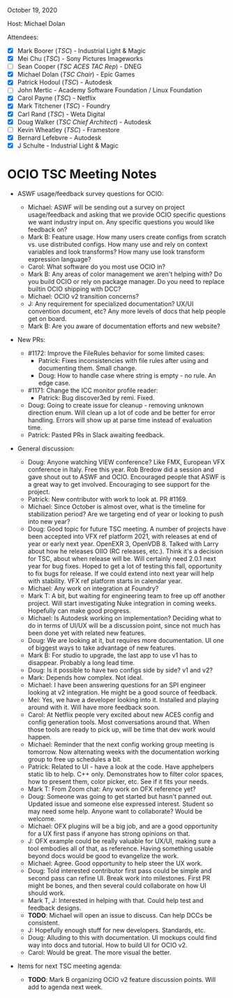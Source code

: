 <!-- SPDX-License-Identifier: CC-BY-4.0 -->
<!-- Copyright Contributors to the OpenColorIO Project. -->

October 19, 2020

Host: Michael Dolan

Attendees:
  * [X] Mark Boorer (_TSC_) - Industrial Light & Magic
  * [X] Mei Chu (_TSC_) - Sony Pictures Imageworks
  * [ ] Sean Cooper (_TSC ACES TAC Rep_) - DNEG
  * [X] Michael Dolan (_TSC Chair_) - Epic Games
  * [X] Patrick Hodoul (_TSC_) - Autodesk
  * [ ] John Mertic - Academy Software Foundation / Linux Foundation
  * [X] Carol Payne (_TSC_) - Netflix
  * [X] Mark Titchener (_TSC_) - Foundry
  * [X] Carl Rand (_TSC_) - Weta Digital
  * [X] Doug Walker (_TSC Chief Architect_) - Autodesk
  * [ ] Kevin Wheatley (_TSC_) - Framestore
  * [X] Bernard Lefebvre - Autodesk
  * [X] J Schulte - Industrial Light & Magic

# **OCIO TSC Meeting Notes**

* ASWF usage/feedback survey questions for OCIO:
    - Michael: ASWF will be sending out a survey on project usage/feedback and 
      asking that we provide OCIO specific questions we want industry input on.
      Any specific questions you would like feedback on?
    - Mark B: Feature usage. How many users create configs from scratch vs. use 
      distributed configs. How many use and rely on context variables and look 
      transforms? How many use look transform expression language?
    - Carol: What software do you most use OCIO in?
    - Mark B: Any areas of color management we aren't helping with? Do you 
      build OCIO or rely on package manager. Do you need to replace builtin 
      OCIO shipping with DCC?
    - Michael: OCIO v2 transition concerns?
    - J: Any requirement for specialized documentation? UX/UI convention 
      document, etc? Any more levels of docs that help people get on board.
    - Mark B: Are you aware of documentation efforts and new website?

* New PRs:
    - #1172: Improve the FileRules behavior for some limited cases:
        - Patrick: Fixes inconsistencies with file rules after using and 
          documenting them. Small change.
        - Doug: How to handle case where string is empty - no rule. An edge 
          case.
    - #1171: Change the ICC monitor profile reader:
        - Patrick: Bug discover3ed by remi. Fixed.
    - Doug: Going to create issue for cleanup - removing unknown direction 
      enum. Will clean up a lot of code and be better for error handling. 
      Errors will show up at parse time instead of evaluation time.
    - Patrick: Pasted PRs in Slack awaiting feedback.

* General discussion:
    - Doug: Anyone watching VIEW conference? Like FMX, European VFX conference 
      in Italy. Free this year. Rob Bredow did a session and gave shout out to 
      ASWF and OCIO. Encouraged people that ASWF is a great way to get 
      involved. Encouraging to see support for the project.
    - Patrick: New contributor with work to look at. PR #1169.
    - Michael: Since October is almost over, what is the timeline for 
      stabilization period? Are we targeting end of year or looking to push 
      into new year?
    - Doug: Good topic for future TSC meeting. A number of projects have been 
      accepted into VFX ref platform 2021, with releases at end of year or 
      early next year. OpenEXR 3, OpenVDB 8. Talked with Larry about how he 
      releases OIIO (RC releases, etc.). Think it's a decision for TSC, about 
      when release will be. Will certainly need 2.0.1 next year for bug fixes. 
      Hoped to get a lot of testing this fall, opportunity to fix bugs for 
      release. If we could extend into next year will help with stability. VFX 
      ref platform starts in calendar year.
    - Michael: Any work on integration at Foundry?
    - Mark T: A bit, but waiting for engineering team to free up off another 
      project. Will start investigating Nuke integration in coming weeks. 
      Hopefully can make good progress.
    - Michael: Is Autodesk working on implementation? Deciding what to do in 
      terms of UI/UX will be a discussion point, since not much has been done 
      yet with related new features.
    - Doug: We are looking at it, but requires more documentation. UI one of 
      biggest ways to take advantage of new features.
    - Mark B: For studio to upgrade, the last app to use v1 has to disappear. 
      Probably a long lead time.
    - Doug: Is it possible to have two configs side by side? v1 and v2?
    - Mark: Depends how complex. Not ideal.
    - Michael: I have been answering questions for an SPI engineer looking at
      v2 integration. He might be a good source of feedback.
    - Mei: Yes, we have a developer looking into it. Installed and playing 
      around with it. Will have more feedback soon.
    - Carol: At Netflix people very excited about new ACES config and config 
      generation tools. Most conversations around that. When those tools are 
      ready to pick up, will be time that dev work would happen.
    - Michael: Reminder that the next config working group meeting is tomorrow.
      Now alternating weeks with the documentation working group to free up 
      schedules a bit.
    - Patrick: Related to UI - have a look at the code. Have apphelpers static 
      lib to help. C++ only. Demonstrates how to filter color spaces, how to 
      present them, color picker, etc. See if it fits your needs.
    - Mark T: From Zoom chat: Any work on OFX reference yet?
    - Doug: Someone was going to get started but hasn't panned out. Updated 
      issue and someone else expressed interest. Student so may need some help. 
      Anyone want to collaborate? Would be welcome.
    - Michael: OFX plugins will be a big job, and are a good opportunity for a 
      UX first pass if anyone has strong opinions on that.
    - J: OFX example could be really valuable for UX/UI, making sure a tool 
      embodies all of that, as reference. Having something usable beyond docs 
      would be good to evangelize the work. 
    - Michael: Agree. Good opportunity to help steer the UX work.
    - Doug: Told interested contributor first pass could be simple and second 
      pass can refine UI. Break work into milestones. First PR might be bones, 
      and then several could collaborate on how UI should work.
    - Mark T, J: Interested in helping with that. Could help test and feedback 
      designs. 
    - **TODO**: Michael will open an issue to discuss. Can help DCCs be 
      consistent.
    - J: Hopefully enough stuff for new developers. Standards, etc.
    - Doug: Alluding to this with documentation. UI mockups could find way into 
      docs and tutorial. How to build UI for OCIO v2.
    - Carol: Would be great. The more visual the better.

* Items for next TSC meeting agenda:
    - **TODO**: Mark B organizing OCIO v2 feature discussion points. Will add 
      to agenda next week.
